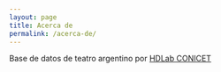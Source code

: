 ```yaml
---
layout: page
title: Acerca de
permalink: /acerca-de/
---
```


Base de datos de teatro argentino por [HDLab CONICET](https://hdlab.space/)